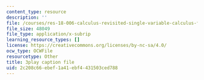 ```yaml
---
content_type: resource
description: ''
file: /courses/res-18-006-calculus-revisited-single-variable-calculus-fall-2010/2c208c66ebef1a41ebf4431503ced788_Fe9DPXvt2ps.srt
file_size: 48049
file_type: application/x-subrip
learning_resource_types: []
license: https://creativecommons.org/licenses/by-nc-sa/4.0/
ocw_type: OCWFile
resourcetype: Other
title: 3play caption file
uid: 2c208c66-ebef-1a41-ebf4-431503ced788
---
```

